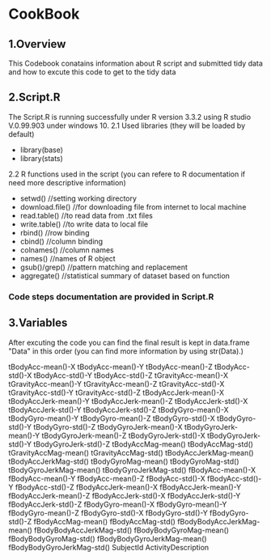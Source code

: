 # CookBook
## 1.Overview
This Codebook conatains information about R script and submitted tidy data and how to excute this code to get to the tidy data

## 2.Script.R
The Script.R is running successfully under R version 3.3.2 using R studio V.0.99.903 under windows 10.
2.1 Used libraries (they will be loaded by default)
* library(base)
* library(stats)

2.2 R functions used in the script (you can refere to R documentation if need more descriptive information)
* setwd()         //setting working directory
* download.file() //for downloading file from internet to local machine
* read.table()    //to read data from .txt files
* write.table()   //to write data to local file
* rbind()         //row binding
* cbind()         //column binding
* colnames()      //column names
* names()         //names of R object
* gsub()/grep()   //pattern matching and replacement
* aggregate()     //statistical summary of dataset based on function

### Code steps documentation are provided in Script.R

## 3.Variables
After excuting the code you can find the final result is kept in data.frame "Data" in this order (you can find more information by using str(Data).)

tBodyAcc-mean()-X 
tBodyAcc-mean()-Y
tBodyAcc-mean()-Z
tBodyAcc-std()-X
tBodyAcc-std()-Y
tBodyAcc-std()-Z
tGravityAcc-mean()-X
tGravityAcc-mean()-Y
tGravityAcc-mean()-Z
tGravityAcc-std()-X
tGravityAcc-std()-Y
tGravityAcc-std()-Z
tBodyAccJerk-mean()-X
tBodyAccJerk-mean()-Y
tBodyAccJerk-mean()-Z
tBodyAccJerk-std()-X
tBodyAccJerk-std()-Y
tBodyAccJerk-std()-Z
tBodyGyro-mean()-X
tBodyGyro-mean()-Y
tBodyGyro-mean()-Z
tBodyGyro-std()-X
tBodyGyro-std()-Y
tBodyGyro-std()-Z
tBodyGyroJerk-mean()-X
tBodyGyroJerk-mean()-Y
tBodyGyroJerk-mean()-Z
tBodyGyroJerk-std()-X
tBodyGyroJerk-std()-Y
tBodyGyroJerk-std()-Z
tBodyAccMag-mean()
tBodyAccMag-std()
tGravityAccMag-mean()
tGravityAccMag-std()
tBodyAccJerkMag-mean()
tBodyAccJerkMag-std()
tBodyGyroMag-mean()
tBodyGyroMag-std()
tBodyGyroJerkMag-mean()
tBodyGyroJerkMag-std()
fBodyAcc-mean()-X
fBodyAcc-mean()-Y
fBodyAcc-mean()-Z
fBodyAcc-std()-X
fBodyAcc-std()-Y
fBodyAcc-std()-Z
fBodyAccJerk-mean()-X
fBodyAccJerk-mean()-Y
fBodyAccJerk-mean()-Z
fBodyAccJerk-std()-X
fBodyAccJerk-std()-Y
fBodyAccJerk-std()-Z
fBodyGyro-mean()-X
fBodyGyro-mean()-Y
fBodyGyro-mean()-Z
fBodyGyro-std()-X
fBodyGyro-std()-Y
fBodyGyro-std()-Z
fBodyAccMag-mean()
fBodyAccMag-std()
fBodyBodyAccJerkMag-mean()
fBodyBodyAccJerkMag-std()
fBodyBodyGyroMag-mean()
fBodyBodyGyroMag-std()
fBodyBodyGyroJerkMag-mean()
fBodyBodyGyroJerkMag-std()
SubjectId
ActivityDescription
